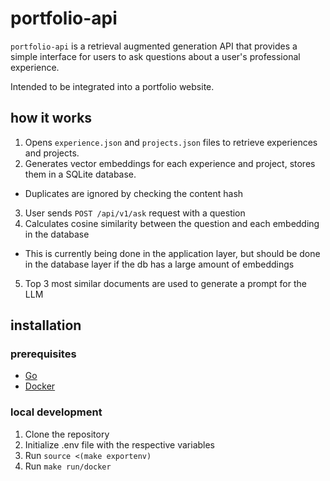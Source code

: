 # portfolio-api

`portfolio-api` is a retrieval augmented generation API that provides a simple interface for users to ask questions about a user's professional experience.

Intended to be integrated into a portfolio website.

## how it works
1. Opens `experience.json` and `projects.json` files to retrieve experiences and projects.
2. Generates vector embeddings for each experience and project, stores them in a SQLite database.
- Duplicates are ignored by checking the content hash
3. User sends `POST /api/v1/ask` request with a question
4. Calculates cosine similarity between the question and each embedding in the database
- This is currently being done in the application layer, but should be done in the database layer if the db has a large amount of embeddings
5. Top 3 most similar documents are used to generate a prompt for the LLM

## installation

### prerequisites
- [Go](https://go.dev/doc/install)
- [Docker](https://docs.docker.com/get-docker/)

### local development

1. Clone the repository
2. Initialize .env file with the respective variables
3. Run `source <(make exportenv)`
4. Run `make run/docker`